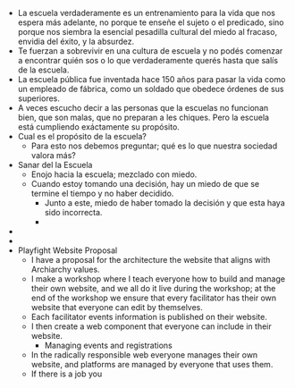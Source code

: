 - La escuela verdaderamente es un entrenamiento para la vida que nos espera más adelante, no porque te enseñe el sujeto o el predicado, sino porque nos siembra la esencial pesadilla cultural del miedo al fracaso, envidia del éxito, y la absurdez.
- Te fuerzan a sobrevivir en una cultura de escuela y no podés comenzar a encontrar quién sos o lo que verdaderamente querés hasta que salís de la escuela.
- La escuela pública fue inventada hace 150 años para pasar la vida como un empleado de fábrica, como un soldado que obedece órdenes de sus superiores.
- A veces escucho decir a las personas que la escuelas no funcionan bien, que son malas, que no preparan a les chiques. Pero la escuela está cumpliendo exáctamente su propósito.
- Cual es el propósito de la escuela?
	- Para esto nos debemos preguntar; qué es lo que nuestra sociedad valora más?
- Sanar del la Escuela
	- Enojo hacia la escuela; mezclado con miedo.
	- Cuando estoy tomando una decisión, hay un miedo de que se termine el tiempo y no haber decidido.
		- Junto a este, miedo de haber tomado la decisión y que esta haya sido incorrecta.
		-
-
-
- Playfight Website Proposal
	- I have a proposal for the architecture the website that aligns with Archiarchy values.
	- I make a workshop where I teach everyone how to build and manage their own website, and we all do it live during the workshop; at the end of the workshop we ensure that every facilitator has their own website that everyone can edit by themselves.
	- Each facilitator events information is published on their website.
	- I then create a web component that everyone can include in their website.
		- Managing events and registrations
	- In the radically responsible web everyone manages their own website, and platforms are managed by everyone that uses them.
	- If there is a job you